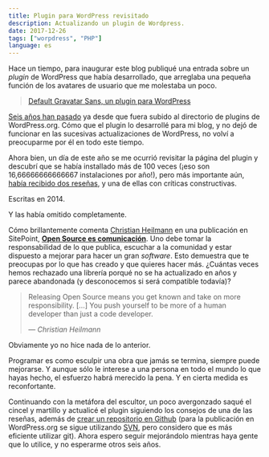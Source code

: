 ```yaml
---
title: Plugin para WordPress revisitado
description: Actualizando un plugin de Wordpress.
date: 2017-12-26
tags: ["worpdress", "PHP"]
language: es
---
```


Hace un tiempo, para inaugurar este blog publiqué una entrada sobre un _plugin_ de WordPress que había desarrollado, que arreglaba una pequeña función de los avatares de usuario que me molestaba un poco.

> [Default Gravatar Sans, un plugin para WordPress](/default-gravatar-sans-plugin-wordpress.md)

[Seis años han pasado](https://plugins.trac.wordpress.org/log/default-gravatar-sans/) ya desde que fuera subido al directorio de plugins de WordPress.org. Cómo que el plugin lo desarrollé para mi blog, y no dejó de funcionar en las sucesivas actualizaciones de WordPress, no volví a preocuparme por él en todo este tiempo.

Ahora bien, un día de este año se me ocurrió revisitar la página del plugin y descubrí que se había installado más de 100 veces (¡eso son 16,66666666666667 instalaciones por año!), pero más importante aún, [había recibido dos reseñas](https://wordpress.org/support/plugin/default-gravatar-sans/reviews/?filter=5), y una de ellas con críticas constructivas.

Escritas en 2014.

Y las había omitido completamente.

Cómo brillantemente comenta [Christian Heilmann](https://christianheilmann.com/) en una publicación en SitePoint, [**Open Source es comunicación**](https://www.sitepoint.com/open-sourcing-javascript-code/#opensourceiscommunication). Uno debe tomar la responsabilidad de lo que publica, escuchar a la comunidad y estar dispuesto a mejorar para hacer un gran _software_. Esto demuestra que te preocupas por lo que has creado y que quieres hacer más. ¿Cuántas veces hemos rechazado una librería porqué no se ha actualizado en años y parece abandonada (y desconocemos si será compatible todavía)?

> Releasing Open Source means you get known and take on more responsibility. \[…\] You push yourself to be more of a human developer than just a code developer.
> 
> — _Christian Heilmann_

Obviamente yo no hice nada de lo anterior.

Programar es como esculpir una obra que jamás se termina, siempre puede mejorarse. Y aunque sólo le interese a una persona en todo el mundo lo que hayas hecho, el esfuerzo habrá merecido la pena. Y en cierta medida es reconfortante.

Continuando con la metáfora del escultor, un poco avergonzado saqué el cincel y martillo y actualicé el plugin siguiendo los consejos de una de las reseñas, además de [crear un repositorio en Github](https://github.com/raohmaru/default-gravatar-sans) (para la publicación en WordPress.org se sigue utilizando [SVN](https://developer.wordpress.org/plugins/wordpress-org/how-to-use-subversion/), pero considero que es más eficiente utilizar git). Ahora espero seguir mejorándolo mientras haya gente que lo utilice, y no esperarme otros seis años.
